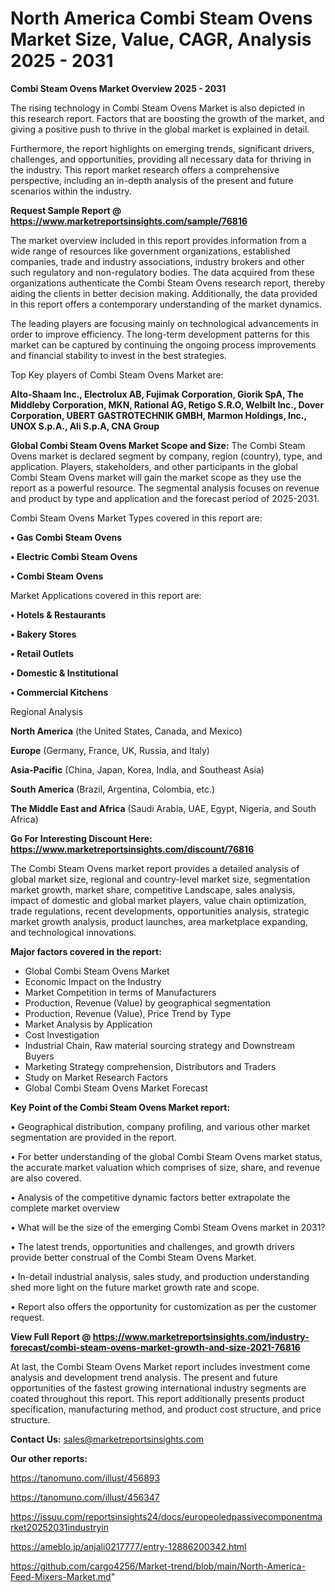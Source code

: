 # North America Combi Steam Ovens Market Size, Value, CAGR, Analysis 2025 - 2031

<Strong> Combi Steam Ovens Market Overview 2025 - 2031</strong>

The rising technology in Combi Steam Ovens Market is also depicted in this research report. Factors that are boosting the growth of the market, and giving a positive push to thrive in the global market is explained in detail.

Furthermore, the report highlights on emerging trends, significant drivers, challenges, and opportunities, providing all necessary data for thriving in the industry. This report market research offers a comprehensive perspective, including an in-depth analysis of the present and future scenarios within the industry.

<strong>Request Sample Report @ <a href=https://www.marketreportsinsights.com/sample/76816>https://www.marketreportsinsights.com/sample/76816</a></strong>

The market overview included in this report provides information from a wide range of resources like government organizations, established companies, trade and industry associations, industry brokers and other such regulatory and non-regulatory bodies. The data acquired from these organizations authenticate the Combi Steam Ovens research report, thereby aiding the clients in better decision making. Additionally, the data provided in this report offers a contemporary understanding of the market dynamics.

The leading players are focusing mainly on technological advancements in order to improve efficiency. The long-term development patterns for this market can be captured by continuing the ongoing process improvements and financial stability to invest in the best strategies.

Top Key players of Combi Steam Ovens Market are:

<strong>Alto-Shaam Inc., Electrolux AB, Fujimak Corporation, Giorik SpA, The Middleby Corporation, MKN, Rational AG, Retigo S.R.O, Welbilt Inc., Dover Corporation, UBERT GASTROTECHNIK GMBH, Marmon Holdings, Inc., UNOX S.p.A., Ali S.p.A, CNA Group</strong>

<strong><b>Global Combi Steam Ovens Market Scope and Size:</b></strong>
The Combi Steam Ovens market is declared segment by company, region (country), type, and application. Players, stakeholders, and other participants in the global Combi Steam Ovens market will gain the market scope as they use the report as a powerful resource. The segmental analysis focuses on revenue and product by type and application and the forecast period of 2025-2031.

Combi Steam Ovens Market Types covered in this report are:

<strong>• Gas Combi Steam Ovens

• Electric Combi Steam Ovens

• Combi Steam Ovens</strong>

Market Applications covered in this report are:

<strong>• Hotels & Restaurants

• Bakery Stores

• Retail Outlets

• Domestic & Institutional

• Commercial Kitchens</strong> 

Regional Analysis

<strong>North America</strong> (the United States, Canada, and Mexico)

<strong>Europe</strong> (Germany, France, UK, Russia, and Italy)

<strong>Asia-Pacific</strong> (China, Japan, Korea, India, and Southeast Asia)

<strong>South America</strong> (Brazil, Argentina, Colombia, etc.)

<strong>The Middle East and Africa</strong> (Saudi Arabia, UAE, Egypt, Nigeria, and South Africa)

<strong>Go For Interesting Discount Here: <a href=https://www.marketreportsinsights.com/discount/76816>https://www.marketreportsinsights.com/discount/76816</a></strong>

The Combi Steam Ovens market report provides a detailed analysis of global market size, regional and country-level market size, segmentation market growth, market share, competitive Landscape, sales analysis, impact of domestic and global market players, value chain optimization, trade regulations, recent developments, opportunities analysis, strategic market growth analysis, product launches, area marketplace expanding, and technological innovations.

<strong><b>Major factors covered in the report:</b></strong>
<ul>
  <li>Global Combi Steam Ovens Market </li>
  <li>Economic Impact on the Industry</li>
  <li>Market Competition in terms of Manufacturers</li>
  <li>Production, Revenue (Value) by geographical segmentation</li>
  <li>Production, Revenue (Value), Price Trend by Type</li>
  <li>Market Analysis by Application</li>
  <li>Cost Investigation</li>
  <li>Industrial Chain, Raw material sourcing strategy and Downstream Buyers</li>
  <li>Marketing Strategy comprehension, Distributors and Traders</li>
  <li>Study on Market Research Factors</li>
  <li>Global Combi Steam Ovens Market Forecast</li>
</ul>

<strong><b>Key Point of the Combi Steam Ovens Market report:</b></strong>

• Geographical distribution, company profiling, and various other market segmentation are provided in the report.

• For better understanding of the global Combi Steam Ovens market status, the accurate market valuation which comprises of size, share, and revenue are also covered.

• Analysis of the competitive dynamic factors better extrapolate the complete market overview

• What will be the size of the emerging Combi Steam Ovens market in 2031?

• The latest trends, opportunities and challenges, and growth drivers provide better construal of the Combi Steam Ovens Market.

• In-detail industrial analysis, sales study, and production understanding shed more light on the future market growth rate and scope.

• Report also offers the opportunity for customization as per the customer request.

<strong><b>View Full Report @ <a href=https://www.marketreportsinsights.com/industry-forecast/combi-steam-ovens-market-growth-and-size-2021-76816>https://www.marketreportsinsights.com/industry-forecast/combi-steam-ovens-market-growth-and-size-2021-76816</a></b></strong>


At last, the Combi Steam Ovens Market report includes investment come analysis and development trend analysis. The present and future opportunities of the fastest growing international industry segments are coated throughout this report. This report additionally presents product specification, manufacturing method, and product cost structure, and price structure.

<strong>Contact Us:</strong>
sales@marketreportsinsights.com

<strong>Our other reports:</strong>

<a href=https://tanomuno.com/illust/456893>https://tanomuno.com/illust/456893</a>

<a href=https://tanomuno.com/illust/456347>https://tanomuno.com/illust/456347</a>

<a href=https://issuu.com/reportsinsights24/docs/europeoledpassivecomponentmarket20252031industryin>https://issuu.com/reportsinsights24/docs/europeoledpassivecomponentmarket20252031industryin</a>

<a href=https://ameblo.jp/anjali0217777/entry-12886200342.html>https://ameblo.jp/anjali0217777/entry-12886200342.html</a>

<a href=https://github.com/cargo4256/Market-trend/blob/main/North-America-Feed-Mixers-Market.md>https://github.com/cargo4256/Market-trend/blob/main/North-America-Feed-Mixers-Market.md</a>"
